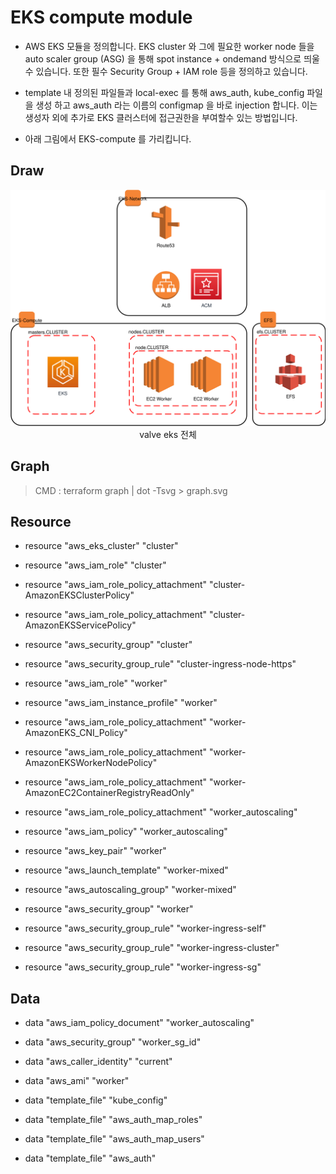 # EKS compute module

* AWS EKS 모듈을 정의합니다. EKS cluster 와 그에 필요한 worker node 들을 auto scaler group (ASG) 을 통해 spot instance + ondemand 방식으로 띄울수 있습니다. 또한 필수 Security Group + IAM role 등을 정의하고 있습니다.

* template 내 정의된 파일들과 local-exec 를 통해 aws_auth, kube_config 파일을 생성 하고 aws_auth 라는 이름의 configmap 을 바로 injection 합니다. 이는 생성자 외에 추가로 EKS 클러스터에 접근권한을 부여할수 있는 방법입니다.

* 아래 그림에서 EKS-compute 를 가리킵니다.

## Draw

<span style="display:block;text-align:center">![](./img/img-draw-valve-eks-4steps.svg)</span>
<span style="display:block;text-align:center">valve eks 전체</span>

## Graph

> CMD : terraform graph | dot -Tsvg > graph.svg

## Resource

* resource "aws_eks_cluster" "cluster"

* resource "aws_iam_role" "cluster"

* resource "aws_iam_role_policy_attachment" "cluster-AmazonEKSClusterPolicy"

* resource "aws_iam_role_policy_attachment" "cluster-AmazonEKSServicePolicy"

* resource "aws_security_group" "cluster"

* resource "aws_security_group_rule" "cluster-ingress-node-https"

* resource "aws_iam_role" "worker"

* resource "aws_iam_instance_profile" "worker"

* resource "aws_iam_role_policy_attachment" "worker-AmazonEKS_CNI_Policy"

* resource "aws_iam_role_policy_attachment" "worker-AmazonEKSWorkerNodePolicy"

* resource "aws_iam_role_policy_attachment" "worker-AmazonEC2ContainerRegistryReadOnly"

* resource "aws_iam_role_policy_attachment" "worker_autoscaling"

* resource "aws_iam_policy" "worker_autoscaling"

* resource "aws_key_pair" "worker"

* resource "aws_launch_template" "worker-mixed"

* resource "aws_autoscaling_group" "worker-mixed"

* resource "aws_security_group" "worker"

* resource "aws_security_group_rule" "worker-ingress-self"

* resource "aws_security_group_rule" "worker-ingress-cluster"

* resource "aws_security_group_rule" "worker-ingress-sg"

## Data

* data "aws_iam_policy_document" "worker_autoscaling"

* data "aws_security_group" "worker_sg_id"

* data "aws_caller_identity" "current"

* data "aws_ami" "worker"

* data "template_file" "kube_config"

* data "template_file" "aws_auth_map_roles"

* data "template_file" "aws_auth_map_users"

* data "template_file" "aws_auth"
